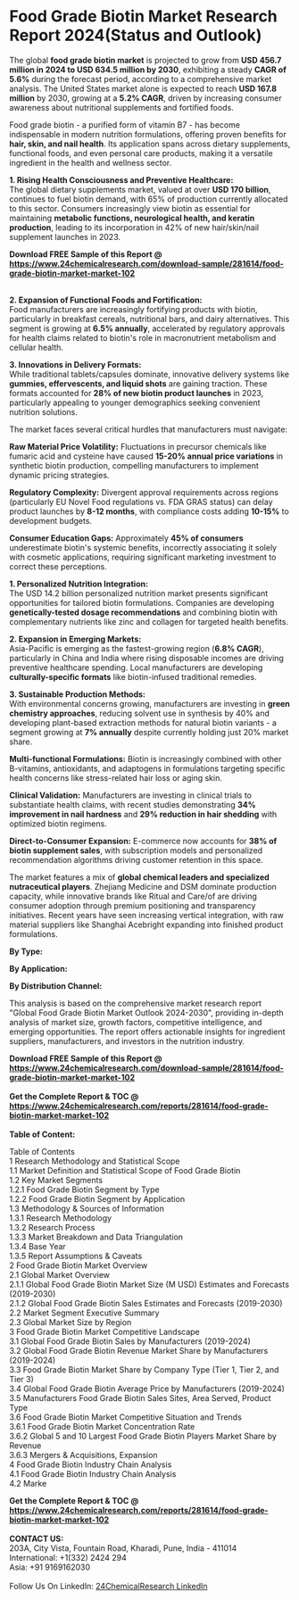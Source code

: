 <h1>Food Grade Biotin Market Research Report 2024(Status and Outlook)</h1><p>The global <strong>food grade biotin market</strong> is projected to grow from <strong>USD 456.7 million in 2024 to USD 634.5 million by 2030</strong>, exhibiting a steady <strong>CAGR of 5.6%</strong> during the forecast period, according to a comprehensive market analysis. The United States market alone is expected to reach <strong>USD 167.8 million</strong> by 2030, growing at a <strong>5.2% CAGR</strong>, driven by increasing consumer awareness about nutritional supplements and fortified foods.</p><p>Food grade biotin - a purified form of vitamin B7 - has become indispensable in modern nutrition formulations, offering proven benefits for <strong>hair, skin, and nail health</strong>. Its application spans across dietary supplements, functional foods, and even personal care products, making it a versatile ingredient in the health and wellness sector.</p><p><strong>1. Rising Health Consciousness and Preventive Healthcare:</strong><br>
The global dietary supplements market, valued at over <strong>USD 170 billion</strong>, continues to fuel biotin demand, with 65% of production currently allocated to this sector. Consumers increasingly view biotin as essential for maintaining <strong>metabolic functions, neurological health, and keratin production</strong>, leading to its incorporation in 42% of new hair/skin/nail supplement launches in 2023.</p><div><b>Download FREE Sample of this Report @ 
            <a href="https://www.24chemicalresearch.com/download-sample/281614/food-grade-biotin-market-market-102">
            https://www.24chemicalresearch.com/download-sample/281614/food-grade-biotin-market-market-102</a></b></div><br><p><strong>2. Expansion of Functional Foods and Fortification:</strong><br>
Food manufacturers are increasingly fortifying products with biotin, particularly in breakfast cereals, nutritional bars, and dairy alternatives. This segment is growing at <strong>6.5% annually</strong>, accelerated by regulatory approvals for health claims related to biotin's role in macronutrient metabolism and cellular health.</p><p><strong>3. Innovations in Delivery Formats:</strong><br>
While traditional tablets/capsules dominate, innovative delivery systems like <strong>gummies, effervescents, and liquid shots</strong> are gaining traction. These formats accounted for <strong>28% of new biotin product launches</strong> in 2023, particularly appealing to younger demographics seeking convenient nutrition solutions.</p><p>The market faces several critical hurdles that manufacturers must navigate:</p><p><strong>Raw Material Price Volatility:</strong> Fluctuations in precursor chemicals like fumaric acid and cysteine have caused <strong>15-20% annual price variations</strong> in synthetic biotin production, compelling manufacturers to implement dynamic pricing strategies.</p><p><strong>Regulatory Complexity:</strong> Divergent approval requirements across regions (particularly EU Novel Food regulations vs. FDA GRAS status) can delay product launches by <strong>8-12 months</strong>, with compliance costs adding <strong>10-15%</strong> to development budgets.</p><p><strong>Consumer Education Gaps:</strong> Approximately <strong>45% of consumers</strong> underestimate biotin's systemic benefits, incorrectly associating it solely with cosmetic applications, requiring significant marketing investment to correct these perceptions.</p><p><strong>1. Personalized Nutrition Integration:</strong><br>
The USD 14.2 billion personalized nutrition market presents significant opportunities for tailored biotin formulations. Companies are developing <strong>genetically-tested dosage recommendations</strong> and combining biotin with complementary nutrients like zinc and collagen for targeted health benefits.</p><p><strong>2. Expansion in Emerging Markets:</strong><br>
Asia-Pacific is emerging as the fastest-growing region (<strong>6.8% CAGR</strong>), particularly in China and India where rising disposable incomes are driving preventive healthcare spending. Local manufacturers are developing <strong>culturally-specific formats</strong> like biotin-infused traditional remedies.</p><p><strong>3. Sustainable Production Methods:</strong><br>
With environmental concerns growing, manufacturers are investing in <strong>green chemistry approaches</strong>, reducing solvent use in synthesis by 40% and developing plant-based extraction methods for natural biotin variants - a segment growing at <strong>7% annually</strong> despite currently holding just 20% market share.</p><p><strong>Multi-functional Formulations:</strong> Biotin is increasingly combined with other B-vitamins, antioxidants, and adaptogens in formulations targeting specific health concerns like stress-related hair loss or aging skin.</p><p><strong>Clinical Validation:</strong> Manufacturers are investing in clinical trials to substantiate health claims, with recent studies demonstrating <strong>34% improvement in nail hardness</strong> and <strong>29% reduction in hair shedding</strong> with optimized biotin regimens.</p><p><strong>Direct-to-Consumer Expansion:</strong> E-commerce now accounts for <strong>38% of biotin supplement sales</strong>, with subscription models and personalized recommendation algorithms driving customer retention in this space.</p><p>The market features a mix of <strong>global chemical leaders and specialized nutraceutical players</strong>. Zhejiang Medicine and DSM dominate production capacity, while innovative brands like Ritual and Care/of are driving consumer adoption through premium positioning and transparency initiatives. Recent years have seen increasing vertical integration, with raw material suppliers like Shanghai Acebright expanding into finished product formulations.</p><p><strong>By Type:</strong></p><p><strong>By Application:</strong></p><p><strong>By Distribution Channel:</strong></p><p>This analysis is based on the comprehensive market research report "Global Food Grade Biotin Market Outlook 2024-2030", providing in-depth analysis of market size, growth factors, competitive intelligence, and emerging opportunities. The report offers actionable insights for ingredient suppliers, manufacturers, and investors in the nutrition industry.</p><div><b>Download FREE Sample of this Report @ 
            <a href="https://www.24chemicalresearch.com/download-sample/281614/food-grade-biotin-market-market-102">
            https://www.24chemicalresearch.com/download-sample/281614/food-grade-biotin-market-market-102</a></b></div><br><div><b>Get the Complete Report & TOC @ 
            <a href="https://www.24chemicalresearch.com/reports/281614/food-grade-biotin-market-market-102">
            https://www.24chemicalresearch.com/reports/281614/food-grade-biotin-market-market-102</a></b></div><br>
            <b>Table of Content:</b><p>Table of Contents<br />
 1 Research Methodology and Statistical Scope<br />
 1.1 Market Definition and Statistical Scope of Food Grade Biotin<br />
 1.2 Key Market Segments<br />
 1.2.1 Food Grade Biotin Segment by Type<br />
 1.2.2 Food Grade Biotin Segment by Application<br />
 1.3 Methodology & Sources of Information<br />
 1.3.1 Research Methodology<br />
 1.3.2 Research Process<br />
 1.3.3 Market Breakdown and Data Triangulation<br />
 1.3.4 Base Year<br />
 1.3.5 Report Assumptions & Caveats<br />
 2 Food Grade Biotin Market Overview<br />
 2.1 Global Market Overview<br />
 2.1.1 Global Food Grade Biotin Market Size (M USD) Estimates and Forecasts (2019-2030)<br />
 2.1.2 Global Food Grade Biotin Sales Estimates and Forecasts (2019-2030)<br />
 2.2 Market Segment Executive Summary<br />
 2.3 Global Market Size by Region<br />
 3 Food Grade Biotin Market Competitive Landscape<br />
 3.1 Global Food Grade Biotin Sales by Manufacturers (2019-2024)<br />
 3.2 Global Food Grade Biotin Revenue Market Share by Manufacturers (2019-2024)<br />
 3.3 Food Grade Biotin Market Share by Company Type (Tier 1, Tier 2, and Tier 3)<br />
 3.4 Global Food Grade Biotin Average Price by Manufacturers (2019-2024)<br />
 3.5 Manufacturers Food Grade Biotin Sales Sites, Area Served, Product Type<br />
 3.6 Food Grade Biotin Market Competitive Situation and Trends<br />
 3.6.1 Food Grade Biotin Market Concentration Rate<br />
 3.6.2 Global 5 and 10 Largest Food Grade Biotin Players Market Share by Revenue<br />
 3.6.3 Mergers & Acquisitions, Expansion<br />
 4 Food Grade Biotin Industry Chain Analysis<br />
 4.1 Food Grade Biotin Industry Chain Analysis<br />
 4.2 Marke</p><div><b>Get the Complete Report & TOC @ 
            <a href="https://www.24chemicalresearch.com/reports/281614/food-grade-biotin-market-market-102">
            https://www.24chemicalresearch.com/reports/281614/food-grade-biotin-market-market-102</a></b></div><br><b>CONTACT US:</b><br>
            203A, City Vista, Fountain Road, Kharadi, Pune, India - 411014<br>
            International: +1(332) 2424 294<br>
            Asia: +91 9169162030 <br><br>
            Follow Us On LinkedIn: <a href="https://www.linkedin.com/company/24chemicalresearch/">24ChemicalResearch LinkedIn</a>